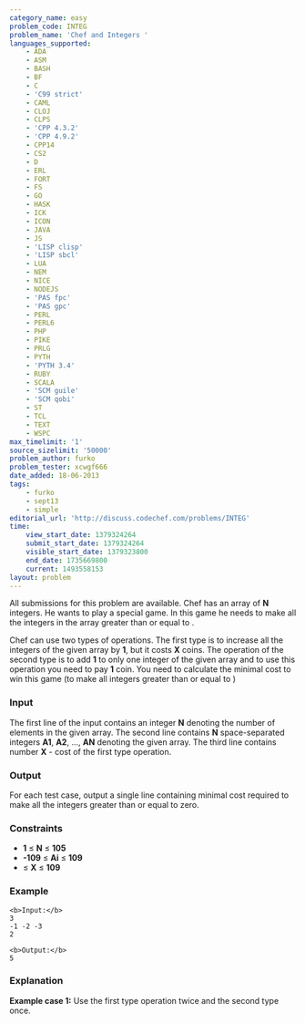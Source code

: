 ```yaml
---
category_name: easy
problem_code: INTEG
problem_name: 'Chef and Integers '
languages_supported:
    - ADA
    - ASM
    - BASH
    - BF
    - C
    - 'C99 strict'
    - CAML
    - CLOJ
    - CLPS
    - 'CPP 4.3.2'
    - 'CPP 4.9.2'
    - CPP14
    - CS2
    - D
    - ERL
    - FORT
    - FS
    - GO
    - HASK
    - ICK
    - ICON
    - JAVA
    - JS
    - 'LISP clisp'
    - 'LISP sbcl'
    - LUA
    - NEM
    - NICE
    - NODEJS
    - 'PAS fpc'
    - 'PAS gpc'
    - PERL
    - PERL6
    - PHP
    - PIKE
    - PRLG
    - PYTH
    - 'PYTH 3.4'
    - RUBY
    - SCALA
    - 'SCM guile'
    - 'SCM qobi'
    - ST
    - TCL
    - TEXT
    - WSPC
max_timelimit: '1'
source_sizelimit: '50000'
problem_author: furko
problem_tester: xcwgf666
date_added: 18-06-2013
tags:
    - furko
    - sept13
    - simple
editorial_url: 'http://discuss.codechef.com/problems/INTEG'
time:
    view_start_date: 1379324264
    submit_start_date: 1379324264
    visible_start_date: 1379323800
    end_date: 1735669800
    current: 1493558153
layout: problem
---
```

All submissions for this problem are available. Chef has an array of **N** integers. He wants to play a special game. In this game he needs to make all the integers in the array greater than or equal to .

Chef can use two types of operations. The first type is to increase all the integers of the given array by **1**, but it costs **X** coins. The operation of the second type is to add **1** to only one integer of the given array and to use this operation you need to pay **1** coin. You need to calculate the minimal cost to win this game (to make all integers greater than or equal to )

### Input

The first line of the input contains an integer **N** denoting the number of elements in the given array. The second line contains **N** space-separated integers **A1**, **A2**, ..., **AN** denoting the given array. The third line contains number **X** - cost of the first type operation.

### Output

For each test case, output a single line containing minimal cost required to make all the integers greater than or equal to zero.

### Constraints

- **1** ≤ **N** ≤ **105**
- **-109** ≤ **Ai** ≤  **109**
- ≤ **X**  ≤ **109**

### Example

```
<b>Input:</b>
3
-1 -2 -3
2

<b>Output:</b>
5

```
### Explanation

**Example case 1:** Use the first type operation twice and the second type once.